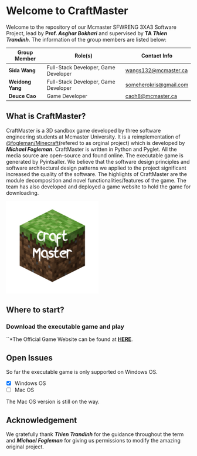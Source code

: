 # Welcome to CraftMaster
Welcome to the repository of our Mcmaster SFWRENG 3XA3 Software Project, lead by **Prof. _Asghar Bokhari_** and supervised by **TA _Thien Trandinh_**.
The information of the group members are listed below:

| Group Member        | Role(s)                              | Contact Info           |
| ------------------- |--------------------------------------| ---------------------- |
| **Sida Wang**       | Full-Stack Developer, Game Developer | wangs132@mcmaster.ca   |
| **Weidong Yang**    | Full-Stack Developer, Game Developer | someherokris@gmail.com |
| **Deuce Cao**       | Game Developer                       | caoh8@mcmaster.ca      |

## What is CraftMaster?

CraftMaster is a 3D sandbox game developed by three software engineering students at Mcmaster University. It is a reimplementation of [@fogleman/Minecraft](https://github.com/fogleman/Minecraft)(refered to as orginal project) which is developed by **_Michael Fogleman_**. CraftMaster is written in Python and Pyglet. All the media source are open-source and found online. The executable game is generated by Pyintsaller.
We believe that the software design principles and software architectural design patterns we applied to the project significant increased the quality of the software. The highlights of CraftMaster are the module decomposition and novel functionalities/features of the game.
The team has also developed and deployed a game website to hold the game for downloading.

<img src="./CraftMasterGame/src/source/icon.png" width="50%" height="50%">

## Where to start?
### Download the executable game and play


``*The Official Game Website can be found at [**HERE**](http://rexwangsida.pythonanywhere.com).

## Open Issues
So far the executable game is only supported on Windows OS.
- [x] Windows OS
- [ ] Mac OS

The Mac OS version is still on the way.

## Acknowledgement
We gratefully thank **_Thien Trandinh_** for the guidance throughout the term and **_Michael Fogleman_** for giving us permissions to modify the amazing original project.
